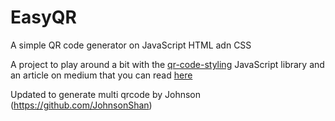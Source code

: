 # EasyQR

A simple QR code generator on JavaScript HTML adn CSS

A project to play around a bit with the [qr-code-styling](https://github.com/kozakdenys/qr-code-styling) JavaScript library and an article on medium that you can read [here](https://medium.com/@facucarbonel_97514/how-to-create-a-qr-generator-using-javascript-4b5ce1b6ec27)

Updated to generate multi qrcode by Johnson (https://github.com/JohnsonShan)
